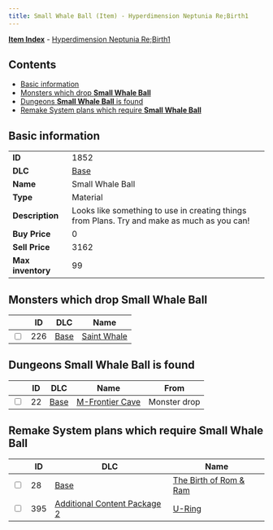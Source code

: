 ```yaml
---
title: Small Whale Ball (Item) - Hyperdimension Neptunia Re;Birth1
---
```


[**Item Index**](/neptunia/rb1/item/index.html) - [Hyperdimension Neptunia Re;Birth1](/neptunia/rb1)

## Contents

- [Basic information](#basic-information)
- [Monsters which drop **Small Whale Ball**](#monsters-which-drop-small-whale-ball)
- [Dungeons **Small Whale Ball** is found](#dungeons-small-whale-ball-is-found)
- [Remake System plans which require **Small Whale Ball**](#remake-system-plans-which-require-small-whale-ball)

## Basic information

|   |   |
| -- | -- |
| **ID** | 1852 |
| **DLC** | [Base](/neptunia/rb1/dlc/1-base.html) |
| **Name** | Small Whale Ball |
| **Type** | Material |
| **Description** | Looks like something to use in creating things from Plans. Try and make as much as you can! |
| **Buy Price** | 0 |
| **Sell Price** | 3162 |
| **Max inventory** | 99 |


## Monsters which drop **Small Whale Ball**

|    | ID | DLC | Name |
| -- | -- | --- | ---- |
| <input type="checkbox" id="rb1-monster-1-226" class="trackbox" /> | 226 | [Base](/neptunia/rb1/dlc/1-base.html) | [Saint Whale](/neptunia/rb1/monster/1-226-saint-whale.html) |


## Dungeons **Small Whale Ball** is found

|    | ID | DLC | Name | From |
| -- | -- | --- | ---- | ---- |
| <input type="checkbox" id="rb1-dungeon-1-22" class="trackbox" /> | 22 | [Base](/neptunia/rb1/dlc/1-base.html) | [M-Frontier Cave](/neptunia/rb1/dungeon/1-22-m-frontier-cave.html) | Monster drop |


## Remake System plans which require **Small Whale Ball**

|    | ID | DLC | Name |
| -- | -- | --- | ---- |
| <input type="checkbox" id="rb1-quest-1-28" class="trackbox" /> | 28 | [Base](/neptunia/rb1/dlc/1-base.html) | [The Birth of Rom & Ram](/neptunia/rb1/quest/1-28-the-birth-of-rom-ram.html) |
| <input type="checkbox" id="rb1-quest-11-395" class="trackbox" /> | 395 | [Additional Content Package 2](/neptunia/rb1/dlc/11-pack2.html) | [U-Ring](/neptunia/rb1/quest/11-395-u-ring.html) |
